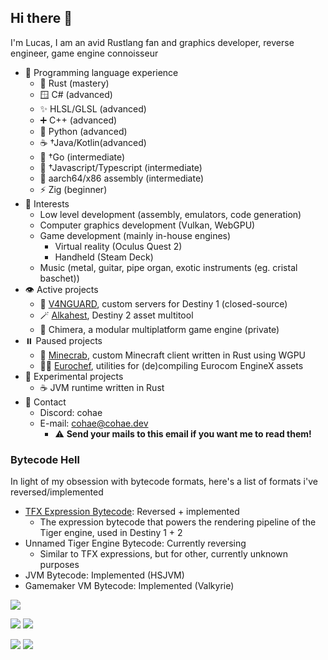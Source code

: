 ## Hi there 👋
I'm Lucas, I am an avid Rustlang fan and graphics developer, reverse engineer, game engine connoisseur 

- 📝 Programming language experience
  - 🦀 Rust (mastery)
  - 🪟 C# (advanced)
  - ✨ HLSL/GLSL (advanced)
  - ➕ C++ (advanced)
  - 🐍 Python (advanced)
  - ☕ †Java/Kotlin(advanced)
  - 🔵 †Go (intermediate)
  - 📜 †Javascript/Typescript (intermediate)
  - 💽 aarch64/x86 assembly (intermediate)
  - ⚡ Zig (beginner)
- 👀 Interests
  - Low level development (assembly, emulators, code generation)
  - Computer graphics development (Vulkan, WebGPU)
  - Game development (mainly in-house engines)
    - Virtual reality (Oculus Quest 2)
    - Handheld (Steam Deck)
  - Music (metal, guitar, pipe organ, exotic instruments (eg. cristal baschet))
- 👁️ Active projects
  - 🔫 [V4NGUARD](https://github.com/v4nguard), custom servers for Destiny 1 (closed-source)
  - 🪄 [Alkahest](https://github.com/cohaereo/alkahest), Destiny 2 asset multitool
  - 🎥 Chimera, a modular multiplatform game engine (private)
- ⏸️ Paused projects
  - 🦀 [Minecrab](https://github.com/cohaereo/minecrab), custom Minecraft client written in Rust using WGPU
  - 👨‍🍳 [Eurochef](https://github.com/eurotools/eurochef), utilities for (de)compiling Eurocom EngineX assets
- 🧪 Experimental projects
  - ☕ JVM runtime written in Rust
- 📨 Contact
  - Discord: cohae
  - E-mail: cohae@cohae.dev
    - ⚠️ **Send your mails to this email if you want me to read them!**

### Bytecode Hell
In light of my obsession with bytecode formats, here's a list of formats i've reversed/implemented
- [TFX Expression Bytecode](https://github.com/cohaereo/alkahest/blob/lightfall/docs/shaders/bytecode.md): Reversed + implemented
  - The expression bytecode that powers the rendering pipeline of the Tiger engine, used in Destiny 1 + 2
- Unnamed Tiger Engine Bytecode: Currently reversing
  - Similar to TFX expressions, but for other, currently unknown purposes
- JVM Bytecode: Implemented (HSJVM)
- Gamemaker VM Bytecode: Implemented (Valkyrie)

![](https://github-profile-summary-cards.vercel.app/api/cards/profile-details?username=cohaereo&theme=github_dark)
<p float="left">
  
  ![](https://github-profile-summary-cards.vercel.app/api/cards/repos-per-language?username=cohaereo&theme=github_dark)
  ![](https://github-profile-summary-cards.vercel.app/api/cards/most-commit-language?username=cohaereo&theme=github_dark)
  
</p>

<p float="left">
  
  ![](https://github-profile-summary-cards.vercel.app/api/cards/stats?username=cohaereo&theme=github_dark)
  ![](https://github-profile-summary-cards.vercel.app/api/cards/productive-time?username=cohaereo&theme=github_dark)

</p>
